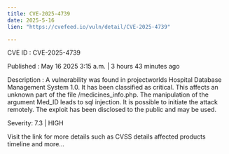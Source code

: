 ```yaml
---
title: CVE-2025-4739
date: 2025-5-16
lien: "https://cvefeed.io/vuln/detail/CVE-2025-4739"

---
```


CVE ID : CVE-2025-4739

Published :  May 16
2025
3:15 a.m. | 3 hours
43 minutes ago

Description : A vulnerability was found in projectworlds Hospital Database Management System 1.0. It has been classified as critical. This affects an unknown part of the file /medicines_info.php. The manipulation of the argument Med_ID leads to sql injection. It is possible to initiate the attack remotely. The exploit has been disclosed to the public and may be used.

Severity: 7.3 | HIGH

Visit the link for more details
such as CVSS details
affected products
timeline
and more...
